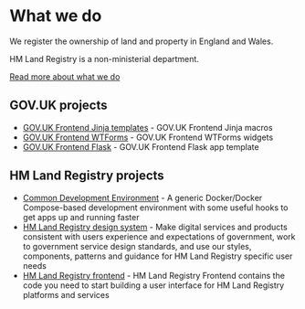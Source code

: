 # What we do

We register the ownership of land and property in England and Wales.

HM Land Registry is a non-ministerial department.

[Read more about what we do](https://www.gov.uk/government/organisations/land-registry/about)

## GOV.UK projects

- [GOV.UK Frontend Jinja templates](https://github.com/LandRegistry/govuk-frontend-jinja) - GOV.UK Frontend Jinja macros
- [GOV.UK Frontend WTForms](https://github.com/LandRegistry/govuk-frontend-wtf) - GOV.UK Frontend WTForms widgets
- [GOV.UK Frontend Flask](https://github.com/LandRegistry/govuk-frontend-flask) - GOV.UK Frontend Flask app template

## HM Land Registry projects

- [Common Development Environment](https://github.com/LandRegistry/common-dev-env) - A generic Docker/Docker Compose-based development environment with some useful hooks to get apps up and running faster
- [HM Land Registry design system](https://github.com/LandRegistry/hmlr-design-system) - Make digital services and products consistent with users experience and expectations of government, work to government service design standards, and use our styles, components, patterns and guidance for HM Land Registry specific user needs
- [HM Land Registry frontend](https://github.com/LandRegistry/hmlr-frontend) - HM Land Registry Frontend contains the code you need to start building a user interface for HM Land Registry platforms and services
